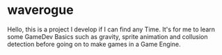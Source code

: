 # waverogue
Hello, this is a project I develop if I can find any Time.
It's for me to learn some GameDev Basics such as gravity, sprite animation and collusion detection before going on to make games in a Game Engine.
